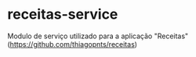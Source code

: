 receitas-service
================

Modulo de serviço utilizado para a aplicação "Receitas" (https://github.com/thiagopnts/receitas)